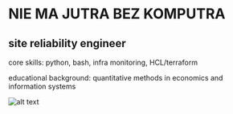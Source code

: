 # NIE MA JUTRA BEZ KOMPUTRA

## site reliability engineer

core skills: python, bash, infra monitoring, HCL/terraform

educational background: quantitative methods in economics and information systems

![alt text](https://www.codewars.com/users/mlodyzawi/badges/small)
